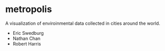 # metropolis

A visualization of enviroinmental data collected in cities around the world.

- Eric Swedburg
- Nathan Chan
- Robert Harris
